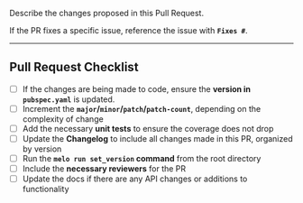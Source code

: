 Describe the changes proposed in this Pull Request.

If the PR fixes a specific issue, reference the issue with **`Fixes #`**.

---
## Pull Request Checklist


- [ ] If the changes are being made to code, ensure the **version in `pubspec.yaml`** is updated. 
- [ ] Increment the **`major`/`minor`/`patch`/`patch-count`**, depending on the complexity of change
- [ ] Add the necessary **unit tests** to ensure the coverage does not drop
- [ ] Update the **Changelog** to include all changes made in this PR, organized by version
- [ ] Run the **`melo run set_version` command** from the root directory
- [ ] Include the **necessary reviewers** for the PR
- [ ] Update the docs if there are any API changes or additions to functionality
